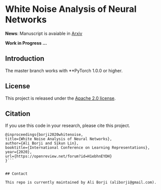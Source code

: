 # White Noise Analysis of Neural Networks

**News**: Manuscript is avaiable in [Arxiv](https://openreview.net/pdf?id=H1ebhnEYDH)

**Work in Progress ...**


## Introduction
The master branch works with **PyTorch 1.0.0 or higher.


## License
This project is released under the [Apache 2.0 license](LICENSE).


## Citation

If you use this code in your research, please cite this project.

```
@inproceedings{borji2020whitenoise,
title={White Noise Analysis of Neural Networks},
author={Ali Borji and Sikun Lin},
booktitle={International Conference on Learning Representations},
year={2020},
url={https://openreview.net/forum?id=H1ebhnEYDH}
}```


## Contact

This repo is currently maintained by Ali Borji (aliborji@gmail.com).
